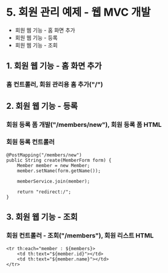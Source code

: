 # 5. 회원 관리 예제 - 웹 MVC 개발
- 회원 웹 기능 - 홈 화면 추가
- 회원 웹 기능 - 등록
- 회원 웹 기능 - 조회
## 1. 회원 웹 기능 - 홈 화면 추가
### 홈 컨트롤러, 회원 관리용 홈 추가("/")

## 2. 회원 웹 기능 - 등록
### 회원 등록 폼 개발("/members/new"), 회원 등록 폼 HTML
### 회원 등록 컨트롤러
```
@PostMapping("/members/new")
public String create(MemberForm form) {
    Member member = new Member;
    member.setName(form.getName());

    memberService.join(member);

    return "redirect:/";
}
```

## 3. 회원 웹 기능 - 조회
### 회원 컨트롤러 - 조회("/members"), 회원 리스트 HTML
```
<tr th:each="member : ${members}>
    <td th:text="${member.id}"></td>
    <td th:text="${member.name}"></td>
</tr>
```